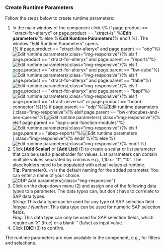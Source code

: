 
### Create Runtime Parameters 

Follow the steps below to create runtime parameters:

1. In the main window of the component click {% if page.product == "xtract-for-alteryx" or page.product == "xtract-is" %}**Edit parameters**{% else %}**Edit Runtime Parameters**{% endif %}. 
The window “Edit Runtime Parameters” opens.<br>
{% if page.product == "xtract-for-alteryx" and page.parent == "odp"%}![Edit runtime parameters](/img/content/xfa/odp-edit-runtime-params.png){:class="img-responsive"}{% elsif page.product == "xtract-for-alteryx" and page.parent == "reports"%}![Edit runtime parameters](/img/content/xfa/report-edit-runtime-params.png){:class="img-responsive"}{% elsif page.product == "xtract-for-alteryx" and page.parent == "bw-cube"%}![Edit runtime parameters](/img/content/xfa/cube-edit-runtime-params.png){:class="img-responsive"}{% elsif page.product == "xtract-for-alteryx" and page.parent == "table"%}![Edit runtime parameters](/img/content/xfa/table-edit-runtime-params.png){:class="img-responsive"}{% elsif page.product == "xtract-for-alteryx" and page.parent == "bapi"%}![Edit runtime parameters](/img/content/xfa/BAPI-Edit-Parameters.png){:class="img-responsive"}{% elsif page.product == "xtract-universal" or page.product == "board-connector"%}{% if page.parent == "odp"%}![Edit runtime parameters](/img/content/xu/odp-edit-runtime-params.png){:class="img-responsive"}{% elsif page.parent == "bw-infocubes-and-bex-queries"%}![Edit runtime parameters](/img/content/xu/cube-edit-runtime-params.png){:class="img-responsive"}{% elsif page.parent == "bapis-and-function-modules"%}![Edit runtime parameters](/img/content/xu/bapi-edit-runtime-params.png){:class="img-responsive"}{% elsif page.parent == "abap-reports"%}![Edit runtime parameters](/img/content/xu/report-edit-runtime-params.png){:class="img-responsive"}{% endif %}{% else %}![Edit runtime parameters](/img/content/xis/odp-edit-runtime-params.png){:class="img-responsive"}{% endif %}
2. Click **[Add Scalar]** or **[Add List]** (1) to create a scalar or list parameter that can be used a placeholder for values.
List parameters can contain multiple values separated by commas e.g., 1,10 or “1”, “10”.
The placeholders need to be populated with actual values at runtime. <br>
**Tip:** Parameter0..-n is the default naming for the added parameter. You can enter a name of your choice.<br>
![ODP Add parameters](/img/content/edit-runtime-parameters-list.png){:class="img-responsive"}
3. Click on the drop-down menu (2) and assign one of the following data types to a parameter. The data types can, but don't have to correlate to SAP data types. <br>
*String*: This data type can be used for any type of SAP selection field.<br>
*Integer / Number*: This data type can be used for numeric SAP selection fields.<br>
*Flag*: This data type can only be used for SAP selection fields, which require an 'X'&nbsp;(true) or a blank ''&nbsp;(false) as input value.
4. Click **[OK]** (3) to confirm.

The runtime parameters are now available in the component, e.g., for filters and selections.

